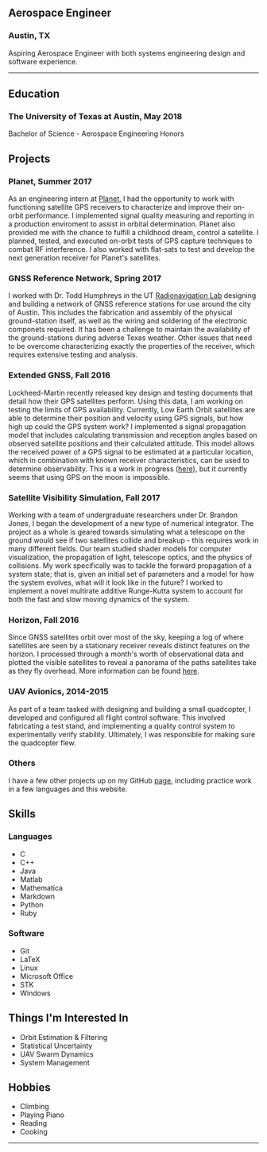 ## Aerospace Engineer
### Austin, TX 
Aspiring Aerospace Engineer with both systems engineering design and software experience. 
- - -
## Education
### The University of Texas at Austin, May 2018
Bachelor of Science - Aerospace Engineering Honors

## Projects

### Planet, Summer 2017
As an engineering intern at [Planet](https://www.planet.com), I had the opportunity to work with functioning satellite GPS receivers to characterize and improve their on-orbit performance. I implemented signal quality measuring and reporting in a production enviroment to assist in orbital determination. Planet also provided me with the chance to fulfill a childhood dream, control a satellite. I planned, tested, and executed on-orbit tests of GPS capture techniques to combat RF interference. I also worked with flat-sats to test and develop the next generation receiver for Planet's satellites.

### GNSS Reference Network, Spring 2017 
I worked with Dr. Todd Humphreys in the UT [Radionavigation Lab](https://rnl.ae.utexas.edu/) designing and building a network of GNSS reference stations for use around the city of Austin. This includes the fabrication and assembly of the physical ground-station itself, as well as the wiring and soldering of the electronic componets required. It has been a challenge to maintain the availability of the ground-stations during adverse Texas weather. Other issues that need to be overcome characterizing exactly the properties of the receiver, which requires extensive testing and analysis.

### Extended GNSS, Fall 2016
Lockheed-Martin recently released key design and testing documents that detail how their GPS satellites perform. Using this data, I am working on testing the limits of GPS availability. Currently, Low Earth Orbit satellites are able to determine their position and velocity using GPS signals, but how high up could the GPS system work? I implemented a signal propagation model that includes calculating transmission and reception angles based on observed satellite positions and their calculated attitude. This model allows the received power of a GPS signal to be estimated at a particular location, which in combination with known receiver characteristics, can be used to determine observability. This is a work in progress ([here](https://github.com/cullenself/ExtendedGNSS)), but it currently seems that using GPS on the moon is impossible.

### Satellite Visibility Simulation, Fall 2017
Working with a team of undergraduate researchers under Dr. Brandon Jones, I began the development of a new type of numerical integrator. The project as a whole is geared towards simulating what a telescope on the ground would see if two satellites collide and breakup - this requires work in many different fields. Our team studied shader models for computer visualization, the propagation of light, telescope optics, and the physics of collisions. My work specifically was to tackle the forward propagation of a system state; that is, given an initial set of parameters and a model for how the system evolves, what will it look like in the future? I worked to implement a novel multirate additive Runge-Kutta system to account for both the fast and slow moving dynamics of the system.

### Horizon, Fall 2016
Since GNSS satellites orbit over most of the sky, keeping a log of where satellites are seen by a stationary receiver reveals distinct features on the horizon. I processed through a month's worth of observational data and plotted the visible satellites to reveal a panorama of the paths satellites take as they fly overhead. More information can be found [here](http://github.com/cullenself/horizon).

### UAV Avionics, 2014-2015
As part of a team tasked with designing and building a small quadcopter, I developed and configured all flight control software. This involved fabricating a test stand, and implementing a quality control system to experimentally verify stability. Ultimately, I was responsible for making sure the quadcopter flew.

### Others
I have a few other projects up on my GitHub [page](http://github.com/cullenself), including practice work in a few languages and this website.

## Skills
### Languages
- C
- C++
- Java
- Matlab
- Mathematica
- Markdown
- Python
- Ruby

### Software
- Git
- LaTeX
- Linux
- Microsoft Office
- STK
- Windows

## Things I'm Interested In
- Orbit Estimation & Filtering
- Statistical Uncertainty
- UAV Swarm Dynamics
- System Management

## Hobbies
- Climbing
- Playing Piano 
- Reading
- Cooking

- - -
